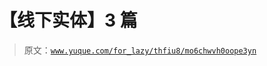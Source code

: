 # 【线下实体】3 篇

> 原文：[`www.yuque.com/for_lazy/thfiu8/mo6chwvh0oope3yn`](https://www.yuque.com/for_lazy/thfiu8/mo6chwvh0oope3yn)


